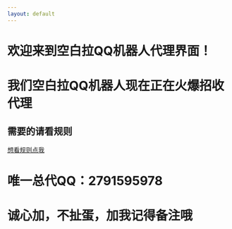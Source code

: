 ```yaml
---
layout: default
---
```


# 欢迎来到空白拉QQ机器人代理界面！

# 我们空白拉QQ机器人现在正在火爆招收代理

## 需要的请看规则

[想看规则点我](https://a2791595978.github.io/Kongbai/kbldlyq)

# 唯一总代QQ：2791595978

# 诚心加，不扯蛋，加我记得备注哦
